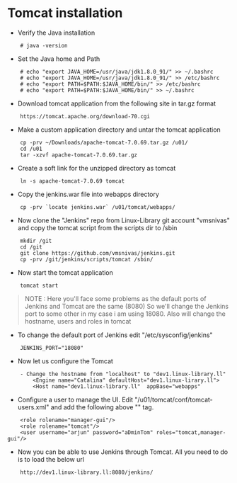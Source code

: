 # Tomcat installation

- Verify the Java installation
```
	# java -version
```
- Set the Java home and Path
```
	# echo "export JAVA_HOME=/usr/java/jdk1.8.0_91/" >> ~/.bashrc
	# echo "export JAVA_HOME=/usr/java/jdk1.8.0_91/" >> /etc/bashrc
	# echo "export PATH=$PATH:$JAVA_HOME/bin/" >> /etc/bashrc
	# echo "export PATH=$PATH:$JAVA_HOME/bin/" >> ~/.bashrc
```
- Download tomcat application from the following site in tar.gz format
```
	https://tomcat.apache.org/download-70.cgi
```
- Make a custom application directory and untar the tomcat application
```	mkdir /u01
	cp -prv ~/Downloads/apache-tomcat-7.0.69.tar.gz /u01/
	cd /u01
	tar -xzvf apache-tomcat-7.0.69.tar.gz
```
- Create a soft link for the unzipped directory as tomcat
```
	ln -s apache-tomcat-7.0.69 tomcat
```
- Copy the jenkins.war file into webapps directory
```
	cp -prv `locate jenkins.war` /u01/tomcat/webapps/
```
- Now clone the "Jenkins" repo from Linux-Library git account "vmsnivas"
  and copy the tomcat script from the scripts dir to /sbin
```
	mkdir /git
	cd /git
	git clone https://github.com/vmsnivas/jenkins.git
	cp -prv /git/jenkins/scripts/tomcat /sbin/
```
- Now start the tomcat application
```
	tomcat start
```
> NOTE : Here you'll face some problems as the default ports of Jenkins and Tomcat are the same (8080)
>	So we'll change the Jenkins port to some other in my case i am using 18080. Also will change the hostname, users and roles in tomcat

- To change the default port of Jenkins edit "/etc/sysconfig/jenkins"
```
	JENKINS_PORT="18080"
```
- Now let us configure the Tomcat
```
	- Change the hostname from "localhost" to "dev1.linux-library.ll"
		<Engine name="Catalina" defaultHost="dev1.linux-lirary.ll">
		<Host name="dev1.linux-library.ll"  appBase="webapps"
```
- Configure a user to manage the UI. Edit "/u01/tomcat/conf/tomcat-users.xml" and add the following 
  above "</tomcat-users>" tag.
```
	<role rolename="manager-gui"/>
	<role rolename="tomcat"/>
	<user username="arjun" password="aDminTom" roles="tomcat,manager-gui"/>
```
- Now you can be able to use Jenkins through Tomcat. All you need to do is to load the below url
```
	http://dev1.linux-library.ll:8080/jenkins/
```